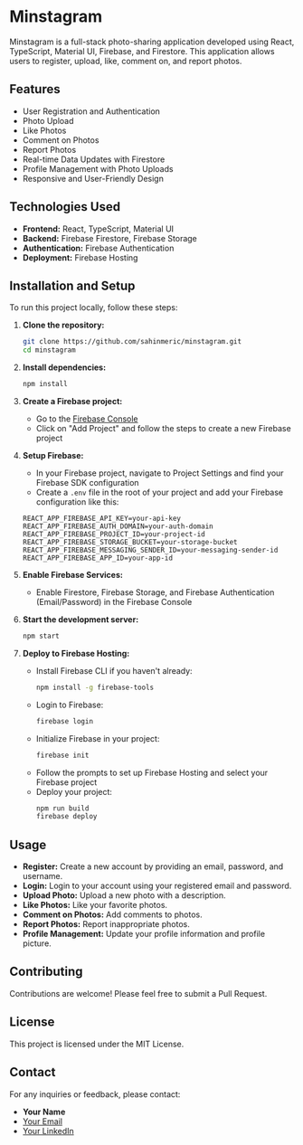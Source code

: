 # Minstagram

Minstagram is a full-stack photo-sharing application developed using React, TypeScript, Material UI, Firebase, and Firestore. This application allows users to register, upload, like, comment on, and report photos.

## Features

- User Registration and Authentication
- Photo Upload
- Like Photos
- Comment on Photos
- Report Photos
- Real-time Data Updates with Firestore
- Profile Management with Photo Uploads
- Responsive and User-Friendly Design

## Technologies Used

- **Frontend:** React, TypeScript, Material UI
- **Backend:** Firebase Firestore, Firebase Storage
- **Authentication:** Firebase Authentication
- **Deployment:** Firebase Hosting

## Installation and Setup

To run this project locally, follow these steps:

1. **Clone the repository:**

   ```bash
   git clone https://github.com/sahinmeric/minstagram.git
   cd minstagram
   ```

2. **Install dependencies:**

   ```bash
   npm install
   ```

3. **Create a Firebase project:**

   - Go to the [Firebase Console](https://console.firebase.google.com/)
   - Click on "Add Project" and follow the steps to create a new Firebase project

4. **Setup Firebase:**

   - In your Firebase project, navigate to Project Settings and find your Firebase SDK configuration
   - Create a `.env` file in the root of your project and add your Firebase configuration like this:

   ```env
   REACT_APP_FIREBASE_API_KEY=your-api-key
   REACT_APP_FIREBASE_AUTH_DOMAIN=your-auth-domain
   REACT_APP_FIREBASE_PROJECT_ID=your-project-id
   REACT_APP_FIREBASE_STORAGE_BUCKET=your-storage-bucket
   REACT_APP_FIREBASE_MESSAGING_SENDER_ID=your-messaging-sender-id
   REACT_APP_FIREBASE_APP_ID=your-app-id
   ```

5. **Enable Firebase Services:**

   - Enable Firestore, Firebase Storage, and Firebase Authentication (Email/Password) in the Firebase Console

6. **Start the development server:**

   ```bash
   npm start
   ```

7. **Deploy to Firebase Hosting:**
   - Install Firebase CLI if you haven't already:
     ```bash
     npm install -g firebase-tools
     ```
   - Login to Firebase:
     ```bash
     firebase login
     ```
   - Initialize Firebase in your project:
     ```bash
     firebase init
     ```
   - Follow the prompts to set up Firebase Hosting and select your Firebase project
   - Deploy your project:
     ```bash
     npm run build
     firebase deploy
     ```

## Usage

- **Register:** Create a new account by providing an email, password, and username.
- **Login:** Login to your account using your registered email and password.
- **Upload Photo:** Upload a new photo with a description.
- **Like Photos:** Like your favorite photos.
- **Comment on Photos:** Add comments to photos.
- **Report Photos:** Report inappropriate photos.
- **Profile Management:** Update your profile information and profile picture.

## Contributing

Contributions are welcome! Please feel free to submit a Pull Request.

## License

This project is licensed under the MIT License.

## Contact

For any inquiries or feedback, please contact:

- **Your Name**
- [Your Email](mailto:sahinmeric22@gmail.com)
- [Your LinkedIn](https://www.linkedin.com/in/sahinmeric)
